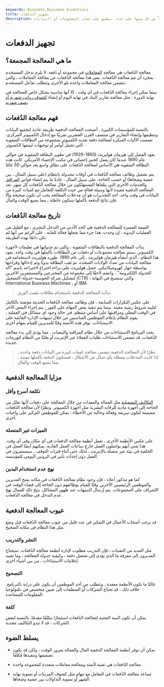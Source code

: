 ```yaml
---
keywords: Business,Business Essentials
title: تجهيز الدفعات
description: معالجة الدُفعات هي معاملات المعالجة التي تتم معالجتها في مجموعة أو دُفعة بدلاً من كل منها على حدة. ينطبق على حساب المعلومات أو البيانات.
---
```


# تجهيز الدفعات
## ما هي المعالجة المجمعة؟

معالجة الدُفعات هي معالجة [المعاملات](/transaction) في مجموعة أو دُفعة. لا يلزم تدخل المستخدم بمجرد أن تتم معالجة الدُفعات. يميز هذا معالجة الدُفعات عن معالجة المعاملات ، والتي تتضمن معالجة المعاملات واحدة تلو الأخرى وتتطلب تفاعل المستخدم.

بينما يمكن إجراء معالجة الدُفعات في أي وقت ، إلا أنها مناسبة بشكل خاص للمعالجة في نهاية الدورة ، مثل معالجة تقارير البنك في نهاية اليوم أو إنشاء [كشوف رواتب شهرية أو نصف شهرية](/payroll).

## فهم معالجة الدُفعات

بالنسبة للمؤسسات الكبيرة ، أصبحت المعالجة الدفعية طريقة عادية لتجميع البيانات وتنظيمها وإنشاء التقارير في منتصف القرن العشرين تقريبًا مع إدخال الكمبيوتر المركزي. تضمنت الآليات المبكرة لمعالجة دفعة تغذية الكمبيوتر بمجموعة من البطاقات المثقوبة التي تحمل أوامر أو توجيهات ليتبعها الكمبيوتر.

يعود الفضل إلى هيرمان هوليريث (1860-1929) في تطوير البطاقة المثقوبة في حوالي عام 1890 عندما كان يعمل كخبير إحصائي في مكتب الإحصاء الأمريكي. كانت هذه البطاقة المثقوبة هي الأساس لمعالجة الدُفعات على نطاق واسع بعد حوالي 50 عامًا.

يتم تشغيل وظائف معالجة الدُفعات في أوقات مجدولة بانتظام (على سبيل المثال ، بين عشية وضحاها) أو حسب الحاجة. على سبيل المثال ، عادةً ما يتم إنشاء فواتير [المرافق](/utility) والخدمات الأخرى التي يتلقاها المستهلكون من خلال معالجة الدُفعات كل شهر. تعد المعالجة الدفعية مفيدة لأنها وسيلة فعالة من حيث التكلفة للتعامل مع كميات كبيرة من البيانات في وقت واحد. أحد التحذيرات هو أن مدخلات المعالجة يجب أن تكون صحيحة وإلا فإن نتائج الدفعة بأكملها ستكون خاطئة ، مما يضيع الوقت والمال.

## تاريخ معالجة الدُفعات

السمة المميزة للمعالجة الدفعية هي الحد الأدنى من التدخل البشري ، مع القليل من العمليات اليدوية ، إن وجدت. هذا جزء مما يجعلها فعالة للغاية ، على الرغم من أنها لم تكن دائمًا بهذه الطريقة.

بدأت المعالجة الدفعية بالبطاقات المثقوبة ، والتي تم جدولتها في تعليمات لأجهزة الكمبيوتر. ستتم معالجة مجموعات أو دفعات من البطاقات بأكملها في وقت واحد. يعود هذا النظام ، الذي أنشأه هيرمان هوليريث ، إلى عام 1890. طوره هوليريث لاستخدامه في معالجة البيانات من تعداد الولايات المتحدة. تم ثقب البطاقة يدويًا وتم إدخالها وقراءتها بواسطة جهاز كهروميكانيكي. حصل هوليريث على براءة اختراع لاختراعه باسم "آلة الجدولة الإلكترونية" ، وانضم لاحقًا إلى مجموعة من المخترعين والمستثمرين الآخرين لتشكيل شركة الحوسبة-جدولة-التسجيل (CTR) ، والتي ستصبح في النهاية International Business Machines ، أو IBM.

> بدأت المعالجة الدفعية باستخدام بطاقات تثقيب الورق.

>

على عكس التكرارات السابقة ، فإن وظائف معالجة الدُفعات الحديثة مؤتمتة بالكامل لتلبية شروط زمنية معينة. بينما يتم تنفيذ بعض المهام على الفور ، يتم إجراء البعض الآخر في الوقت الفعلي ومراقبتها على أساس منتظم. في حالة وجود أي مشاكل في العملية ، يقوم النظام بإعلام الموظفين المناسبين من خلال تنبيهات الإدارة القائمة على الاستثناءات. توفر هذه الأتمتة وقتًا للمديرين للقيام بمهام أخرى.

يحدد البرنامج الاستثناءات من خلال نظام المراقبة والتبعيات ، مما يؤدي إلى بدء معالجة الدُفعات. قد تتضمن الاستثناءات طلبات العملاء عبر الإنترنت أو طلبًا من النظام لتوريدات جديدة.

> نظرًا لأن المعالجة الدفعية تتضمن معالجة كميات كبيرة من البيانات دفعة واحدة ، إذا كانت المدخلات معطلة بأي شكل من الأشكال ، فستكون الدفعة بأكملها معيبة ، مما يضيع الوقت والمال.

>

## مزايا المعالجة الدفعية

### تكلفة أسرع وأقل

[التكاليف التشغيلية](/operating-cost) مثل العمالة والمعدات من خلال المعالجة على دفعات لأنها تقلل من الحاجة إلى أجهزة مادية للرقابة البشرية مثل أجهزة الكمبيوتر. ونظرًا لأن معالجة الدُفعات مصممة لتكون سريعة وفعالة وخالية من الأخطاء ، يمكن للموظفين التركيز على واجبات أخرى.

### الميزات غير المتصلة

على عكس الأنظمة الأخرى ، تعمل أنظمة معالجة الدفعات في أي مكان وفي أي وقت. هذا يعني أنهم يواصلون العمل خارج ساعات العمل العادية. يمكنهم أيضًا العمل في الخلفية في بيئة غير متصلة بالإنترنت ، لذلك حتى أثناء فترات التوقف ، سيستمرون في العمل دون إحداث تأثير في الروتين اليومي للمؤسسة.

### نهج عدم استخدام اليدين

كما هو مذكور أعلاه ، فإن وجود نظام معالجة الدُفعات في مكانه يمنح المديرين والموظفين الرئيسيين الآخرين وقتًا للقيام بوظائفهم دون الحاجة إلى قضاء الوقت في الإشراف على المجموعات. يتم إرسال التنبيهات عند ظهور المشاكل. يتيح ذلك للعمال نهج عدم التدخل في معالجة الدُفعات.

## عيوب المعالجة الدفعية

قد يرغب أصحاب الأعمال في التفكير في عدد قليل من عيوب معالجة الدُفعات قبل وضع مثل هذا النظام في مكانه الصحيح.

### النشر والتدريب

مثل العديد من التقنيات ، فإن التدريب مطلوب لإدارة أنظمة معالجة الدُفعات. سيحتاج المديرون إلى معرفة ما الذي يؤدي إلى تشغيل دفعة ، وكيفية جدولة المعالجة ، وما تعنيه إعلامات الاستثناءات ، من بين أشياء أخرى.

### التصحيح

غالبًا ما تكون الأنظمة معقدة ، وتتطلب من أحد الموظفين أن يكون على دراية بالبرنامج. خلاف ذلك ، قد تحتاج الشركات أو المنظمات إلى تعيين متخصص في تكنولوجيا المعلومات للمساعدة.

### كلفة

يمكن أن تكون البنية التحتية لمعالجة الدُفعات استثمارًا مكلفًا مقدمًا. بالنسبة لبعض الشركات ، قد لا تبدو التكاليف مجدية.

## يسلط الضوء

- يمكن أن توفر أنظمة المعالجة الدفعية المال والعمالة بمرور الوقت ، ولكن قد يكون تصميمها وتنفيذها مُكلفًا.

- معالجة الدُفعات هي تقنية لأتمتة ومعالجة معاملات متعددة كمجموعة واحدة.

- تساعد معالجة الدُفعات في التعامل مع مهام مثل كشوف المرتبات أو تسوية نهاية الشهر أو تسوية التداولات بين عشية وضحاها.

